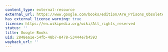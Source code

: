 ```yaml
---
content_type: external-resource
external_url: https://www.google.com/books/edition/Are_Prisons_Obsolete/_wZ35GI4itgC?hl=en&gbpv=1
has_external_license_warning: true
license: https://en.wikipedia.org/wiki/All_rights_reserved
status: ''
title: Google Books
uid: 2848ea1e-54fb-48b7-8478-53444e7b4593
wayback_url: ''
---
```

